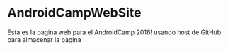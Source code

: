 # AndroidCampWebSite
Esta es la pagina web para el AndroidCamp 2016! usando host de GitHub para almacenar la pagina
